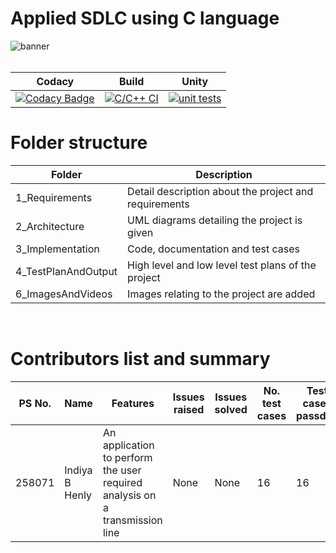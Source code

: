 # Applied SDLC using C language

![banner](./6_ImagesAndVideos/Banner.png)<br/><br/>

| Codacy | Build | Unity |
| --- | --- | --- |
| [![Codacy Badge](https://app.codacy.com/project/badge/Grade/e4bf510fb7b741c0a62b0031af5400b8)](https://www.codacy.com/gh/indiya77/MiniProject/dashboard?utm_source=github.com&amp;utm_medium=referral&amp;utm_content=indiya77/MiniProject&amp;utm_campaign=Badge_Grade) | [![C/C++ CI](https://github.com/indiya77/MiniProject/actions/workflows/c-cpp.yml/badge.svg)](https://github.com/indiya77/MiniProject/actions/workflows/c-cpp.yml) | [![unit tests](https://github.com/indiya77/MiniProject/actions/workflows/c-unity.yml/badge.svg)](https://github.com/indiya77/MiniProject/actions/workflows/c-unity.yml) |


# Folder structure
| Folder | Description |
| --- | --- |
| 1_Requirements | Detail description about the project and requirements |
| 2_Architecture | UML diagrams detailing the project is given |
| 3_Implementation | Code, documentation and test cases |
| 4_TestPlanAndOutput | High level and low level test plans of the project | 
| 6_ImagesAndVideos | Images relating to the project are added |
<br/>

# Contributors list and summary
| PS No. | Name | Features | Issues raised | Issues solved | No. test cases | Test cases passded |
| --- | --- | --- | --- | --- | --- | --- |
| 258071 | Indiya B Henly | An application to perform the user required analysis on a transmission line | None | None | 16 | 16 |
